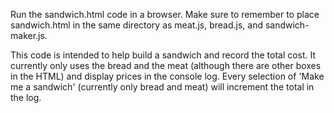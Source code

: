 Run the sandwich.html code in a browser. Make sure to remember to place sandwich.html in the same directory as meat.js, bread.js, and sandwich-maker.js.

This code is intended to help build a sandwich and record the total cost. It currently only uses
the bread and the meat (although there are other boxes in the HTML) and display prices in the console log.
Every selection of 'Make me a sandwich' (currently only bread and meat) will increment the total in the log. 
